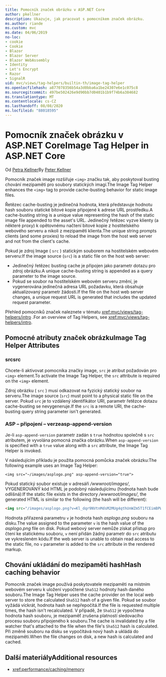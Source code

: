 ```yaml
---
title: Pomocník značek obrázku v ASP.NET Core
author: pkellner
description: Ukazuje, jak pracovat s pomocníkem značek obrázku.
ms.author: riande
ms.custom: mvc
ms.date: 04/06/2019
no-loc:
- cookie
- Cookie
- Blazor
- Blazor Server
- Blazor WebAssembly
- Identity
- Let's Encrypt
- Razor
- SignalR
uid: mvc/views/tag-helpers/builtin-th/image-tag-helper
ms.openlocfilehash: a877078356b54a3d0bba6a1be24307e6e1c075c8
ms.sourcegitcommit: 497be502426e9d90bb7d0401b1b9f74b6a384682
ms.translationtype: MT
ms.contentlocale: cs-CZ
ms.lasthandoff: 08/08/2020
ms.locfileid: "88018595"
---
```

# <a name="image-tag-helper-in-aspnet-core"></a><span data-ttu-id="acee4-103">Pomocník značek obrázku v ASP.NET Core</span><span class="sxs-lookup"><span data-stu-id="acee4-103">Image Tag Helper in ASP.NET Core</span></span>

<span data-ttu-id="acee4-104">Od [Petra Kellner](https://peterkellner.net)</span><span class="sxs-lookup"><span data-stu-id="acee4-104">By [Peter Kellner](https://peterkellner.net)</span></span>

<span data-ttu-id="acee4-105">Pomocník značek image rozšiřuje `<img>` značku tak, aby poskytoval busting chování mezipaměti pro soubory statických imagí.</span><span class="sxs-lookup"><span data-stu-id="acee4-105">The Image Tag Helper enhances the `<img>` tag to provide cache-busting behavior for static image files.</span></span>

<span data-ttu-id="acee4-106">Řetězec cache-busting je jedinečná hodnota, která představuje hodnotu hash souboru statické bitové kopie připojené k adrese URL prostředku.</span><span class="sxs-lookup"><span data-stu-id="acee4-106">A cache-busting string is a unique value representing the hash of the static image file appended to the asset's URL.</span></span> <span data-ttu-id="acee4-107">Jedinečný řetězec vyzve klienty (a některé proxy) k opětovnému načtení bitové kopie z hostitelského webového serveru a nikoli z mezipaměti klienta.</span><span class="sxs-lookup"><span data-stu-id="acee4-107">The unique string prompts clients (and some proxies) to reload the image from the host web server and not from the client's cache.</span></span>

<span data-ttu-id="acee4-108">Pokud je zdroj Image ( `src` ) statickým souborem na hostitelském webovém serveru:</span><span class="sxs-lookup"><span data-stu-id="acee4-108">If the image source (`src`) is a static file on the host web server:</span></span>

* <span data-ttu-id="acee4-109">Jedinečný řetězec busting cache je připojen jako parametr dotazu pro zdroj obrázku.</span><span class="sxs-lookup"><span data-stu-id="acee4-109">A unique cache-busting string is appended as a query parameter to the image source.</span></span>
* <span data-ttu-id="acee4-110">Pokud se soubor na hostitelském webovém serveru změní, je vygenerována jedinečná adresa URL požadavku, která obsahuje aktualizovaný parametr žádosti.</span><span class="sxs-lookup"><span data-stu-id="acee4-110">If the file on the host web server changes, a unique request URL is generated that includes the updated request parameter.</span></span>

<span data-ttu-id="acee4-111">Přehled pomocníků značek naleznete v tématu <xref:mvc/views/tag-helpers/intro> .</span><span class="sxs-lookup"><span data-stu-id="acee4-111">For an overview of Tag Helpers, see <xref:mvc/views/tag-helpers/intro>.</span></span>

## <a name="image-tag-helper-attributes"></a><span data-ttu-id="acee4-112">Pomocné atributy značek obrázku</span><span class="sxs-lookup"><span data-stu-id="acee4-112">Image Tag Helper Attributes</span></span>

### <a name="src"></a><span data-ttu-id="acee4-113">src</span><span class="sxs-lookup"><span data-stu-id="acee4-113">src</span></span>

<span data-ttu-id="acee4-114">Chcete-li aktivovat pomocníka značky image, `src` je atribut požadován pro `<img>` element.</span><span class="sxs-lookup"><span data-stu-id="acee4-114">To activate the Image Tag Helper, the `src` attribute is required on the `<img>` element.</span></span>

<span data-ttu-id="acee4-115">Zdroj obrázku ( `src` ) musí odkazovat na fyzický statický soubor na serveru.</span><span class="sxs-lookup"><span data-stu-id="acee4-115">The image source (`src`) must point to a physical static file on the server.</span></span> <span data-ttu-id="acee4-116">Pokud `src` je to vzdálený identifikátor URI, parametr řetězce dotazu cache-busting se nevygeneruje.</span><span class="sxs-lookup"><span data-stu-id="acee4-116">If the `src` is a remote URI, the cache-busting query string parameter isn't generated.</span></span>

### <a name="asp-append-version"></a><span data-ttu-id="acee4-117">ASP – připojení – verze</span><span class="sxs-lookup"><span data-stu-id="acee4-117">asp-append-version</span></span>

<span data-ttu-id="acee4-118">Je-li `asp-append-version` parametr zadán s `true` hodnotou společně s `src` atributem, je vyvolána pomocná značka obrázku.</span><span class="sxs-lookup"><span data-stu-id="acee4-118">When `asp-append-version` is specified with a `true` value along with a `src` attribute, the Image Tag Helper is invoked.</span></span>

<span data-ttu-id="acee4-119">V následujícím příkladu je použita pomocná pomůcka značek obrázku:</span><span class="sxs-lookup"><span data-stu-id="acee4-119">The following example uses an Image Tag Helper:</span></span>

```cshtml
<img src="~/images/asplogo.png" asp-append-version="true">
```

<span data-ttu-id="acee4-120">Pokud statický soubor existuje v adresáři */wwwroot/images/*, VYGENEROVANÝ kód HTML je podobný následujícímu (hodnota hash bude odlišná):</span><span class="sxs-lookup"><span data-stu-id="acee4-120">If the static file exists in the directory */wwwroot/images/*, the generated HTML is similar to the following (the hash will be different):</span></span>

```html
<img src="/images/asplogo.png?v=Kl_dqr9NVtnMdsM2MUg4qthUnWZm5T1fCEimBPWDNgM">
```

<span data-ttu-id="acee4-121">Hodnota přiřazená parametru `v` je hodnota hash *asplogo.png* souboru na disku.</span><span class="sxs-lookup"><span data-stu-id="acee4-121">The value assigned to the parameter `v` is the hash value of the *asplogo.png* file on disk.</span></span> <span data-ttu-id="acee4-122">Pokud webový server nemůže získat přístup pro čtení ke statickému souboru, `v` není přidán žádný parametr do `src` atributu ve vykresleném kódu.</span><span class="sxs-lookup"><span data-stu-id="acee4-122">If the web server is unable to obtain read access to the static file, no `v` parameter is added to the `src` attribute in the rendered markup.</span></span>

## <a name="hash-caching-behavior"></a><span data-ttu-id="acee4-123">Chování ukládání do mezipaměti hash</span><span class="sxs-lookup"><span data-stu-id="acee4-123">Hash caching behavior</span></span>

<span data-ttu-id="acee4-124">Pomocník značek image používá poskytovatele mezipaměti na místním webovém serveru k uložení vypočtené `Sha512` hodnoty hash daného souboru.</span><span class="sxs-lookup"><span data-stu-id="acee4-124">The Image Tag Helper uses the cache provider on the local web server to store the calculated `Sha512` hash of a given file.</span></span> <span data-ttu-id="acee4-125">Pokud se soubor vyžádá víckrát, hodnota hash se nepřepočítá.</span><span class="sxs-lookup"><span data-stu-id="acee4-125">If the file is requested multiple times, the hash isn't recalculated.</span></span> <span data-ttu-id="acee4-126">V případě, že `Sha512` je vypočtena hodnota hash souboru, je mezipaměť zrušena platností sledovacího procesu souboru připojeného k souboru.</span><span class="sxs-lookup"><span data-stu-id="acee4-126">The cache is invalidated by a file watcher that's attached to the file when the file's `Sha512` hash is calculated.</span></span> <span data-ttu-id="acee4-127">Při změně souboru na disku se vypočítává nový hash a ukládá do mezipaměti.</span><span class="sxs-lookup"><span data-stu-id="acee4-127">When the file changes on disk, a new hash is calculated and cached.</span></span>

## <a name="additional-resources"></a><span data-ttu-id="acee4-128">Další materiály</span><span class="sxs-lookup"><span data-stu-id="acee4-128">Additional resources</span></span>

* <xref:performance/caching/memory>
